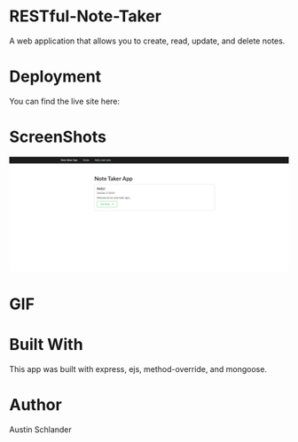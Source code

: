 # RESTful-Note-Taker
A web application that allows you to create, read, update, and delete notes.

# Deployment
You can find the live site here: 

# ScreenShots
![APP ScreenShot](public/assets/images/homeworkss.png)

# GIF

# Built With
This app was built with express, ejs, method-override, and mongoose.

# Author
Austin Schlander
